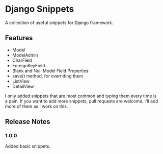 # Django Snippets

A collection of useful snippets for Django framework.

## Features

 - Model
 - ModelAdmin
 - CharField
 - ForeignKeyField
 - Blank and Null Model Field Properties
 - save() method, for overriding them
 - ListView
 - DetailView

I only added snippets that are most common and typing them every time is a pain. If you want to add more snippets, pull requests are welcome. I'll add more of them as I work on this.

## Release Notes

### 1.0.0

Added basic snippets.
